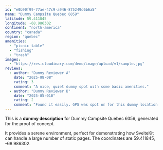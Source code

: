 ```yaml
---
id: "e0b90f99-77ae-47c9-a946-875249d6b6a5"
name: "Dummy Campsite Quebec 6059"
latitude: 59.411845
longitude: -68.986302
continent: "north-america"
country: "canada"
region: "quebec"
amenities:
  - "picnic-table"
  - "fishing"
  - "trash"
images:
  - "https://res.cloudinary.com/demo/image/upload/v1/sample.jpg"
reviews:
  - author: "Dummy Reviewer A"
    date: "2025-08-08"
    rating: 3
    comment: "A nice, quiet dummy spot with some basic amenities."
  - author: "Dummy Reviewer B"
    date: "2025-05-010"
    rating: 2
    comment: "Found it easily. GPS was spot on for this dummy location."
---
```


This is a **dummy description** for Dummy Campsite Quebec 6059, generated for the proof of concept.

It provides a serene environment, perfect for demonstrating how SvelteKit can handle a large number of static pages. The coordinates are 59.411845, -68.986302.
